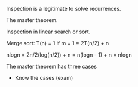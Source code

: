 Inspection is a legitimate to solve recurrences. 

The master theorem.

Inspection in linear search or sort.

Merge sort: T(n) = 1 if m = 1 = 2T(n/2) + n

nlogn = 2n/2(log(n/2)) + n = n(logn - 1) + n = nlogn

The master theorem has three cases
- Know the cases (exam)